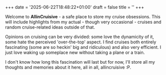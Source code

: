 +++
date = '2025-06-22T18:48:22+01:00'
draft = false
title = ''
+++

Welcome to **AllinCruisive** - a safe place to store my cruise obsessions. 
This will include highlights from my actual - though very occasional - cruises and random cruise-related ideas outside of that.

Opinions on cruising can be very divided: some love the dynamicity of it, some hate the perceived 'over-the-top' aspect.
I find cruises both entirely fascinating (some are so heckin' big and ridiculous) and also very efficient. I just love waking up someplace new without taking a plane or a train. 

I don't know how long this fascination will last but for now, I'll store all my thoughts and memories about it here, all in all, allincruisive :P. 
